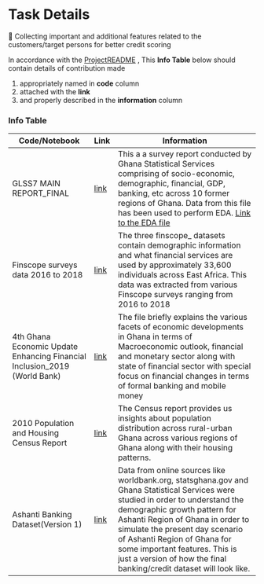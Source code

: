 # Task Details
:rocket: Collecting important and additional features related to the customers/target persons 
for better credit scoring

In accordance with the [ProjectREADME](../../../README.md#folder-overview) , This **Info Table** below should contain details of contribution made 

1. appropriately named in **code** column 
2. attached with the **link** 
3. and properly described in the **information** column

### Info Table 

|Code/Notebook |Link|  Information |
|----------|------|-----------------------------------------------|
|GLSS7 MAIN REPORT_FINAL|[link](https://github.com/OmdenaAI/omdena-ghana-creditworthiness/blob/main/src/tasks/task-1-data-collection/GLSS7%20MAIN%20REPORT_FINAL.pdf)|This a a survey report conducted by Ghana Statistical Services comprising of socio-economic, demographic, financial, GDP, banking, etc across 10 former regions of Ghana. Data from this file has been used to perform EDA. [Link to the EDA file](https://github.com/OmdenaAI/omdena-ghana-creditworthiness/blob/main/src/tasks/task-2-exploratorary-data-analysis/Ghana%20Living%20Standard%20Survey%207.ipynb)|
|Finscope surveys data 2016 to 2018|[link](https://zindi.africa/competitions/financial-inclusion-in-africa/data)|The three finscope_  datasets contain demographic information and what financial services are used by approximately 33,600 individuals across East Africa. This data was extracted from various Finscope surveys ranging from 2016 to 2018|
|4th Ghana Economic Update Enhancing Financial Inclusion_2019 (World Bank)|[link](https://github.com/OmdenaAI/omdena-ghana-creditworthiness/blob/main/src/tasks/task-1-data-collection/4th%20Ghana%20Economic%20Update%20Enhancing%20Financial%20Inclusion_2019%20(World%20Bank).pdf)|The file briefly explains the various facets of economic developments in Ghana in terms of Macroeconomic outlook, financial and monetary sector along with state of financial sector with special focus on financial changes in terms of formal banking and mobile money|
|2010 Population and Housing Census Report| [link](https://github.com/OmdenaAI/omdena-ghana-creditworthiness/blob/main/src/tasks/task-1-data-collection/2010%20Population%20and%20Housing%20Census%20Report.pdf)|The Census report provides us insights about population distribution across rural-urban Ghana across various regions of Ghana along with their housing patterns.|
|Ashanti Banking Dataset(Version 1)| [link](https://github.com/OmdenaAI/omdena-ghana-creditworthiness/blob/main/src/tasks/task-1-data-collection/Ashanti%20Banking%20Dataset_v1.xlsx)| Data from online sources like worldbank.org, statsghana.gov and Ghana Statistical Services were studied in order to understand the demographic growth pattern for Ashanti Region of Ghana in order to simulate the present day scenario of Ashanti Region of Ghana for some important features. This is just a version of how the final banking/credit dataset will look like.| 
